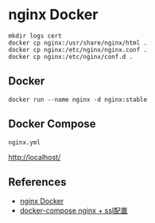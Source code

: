 # nginx Docker

```
mkdir logs cert
docker cp nginx:/usr/share/nginx/html .
docker cp nginx:/etc/nginx/nginx.conf .
docker cp nginx:/etc/nginx/conf.d .
```

## Docker
```
docker run --name nginx -d nginx:stable
```

## Docker Compose
`nginx.yml`

[http://localhost/](http://localhost/)

## References
- [nginx Docker](https://hub.docker.com/_/nginx)
- [docker-compose nginx + ssl配置](https://blog.csdn.net/qq_31878883/article/details/94390860)